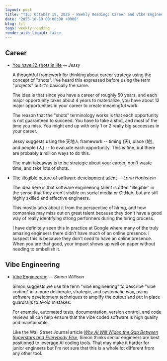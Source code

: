 ```yaml
---
layout: post
title: "TIL: October 19, 2025 - Weekly Reading: Career and Vibe Engineering"
date: "2025-10-19 00:00:00 +0900"
blog: til
tags: weekly-reading
render_with_liquid: false
---
```


## Career

- [You have 12 shots in life](https://jessyio.substack.com/p/shots) -- _Jessy_

    A thoughtful framework for thinking about career strategy using the concept of
    "shots". I've heard this expressed before using the term "projects" but it's
    basically the same.

    The idea is that since you have a career of roughly 50 years, and each major
    opportunity takes about 4 years to materialize, you have about 12 major
    opportunities in your career to create meaningful work.

    The reason that the "shots" terminology works is that each opportunity is not
    guaranteed to succeed. You have to take a shot, and most of the time you miss.
    You might end up with only 1 or 2 really big successes in your career.

    Jessy suggests using the 天地人 framework -- timing (天), place (地), and people
    (人) -- to evaluate each opportunity. This is fine, but there are probably a
    million ways to do this.

    The main takeaway is to be strategic about your career, don't waste time,
    and take lots of shots.

- [The illegible nature of software development talent](https://surfingcomplexity.blog/2025/10/08/the-illegible-nature-of-software-development-talent/) -- _Lorin Hochstein_

    The idea here is that software engineering talent is often "illegible" in the
    sense that they aren't visible on social media or GitHub, but are still highly
    skilled and effective engineers.

    This mostly talks about it from the perspective of hiring, and how companies may
    miss out on great talent because they don't have a good way of really
    identifying strong performers during the hiring process.

    I have definitely seen this in practice at Google where many of the truly
    amazing engineers there didn't have much of an online presence. I suspect this
    is because they don't _need_ to have an online presence. When you are that good,
    your impact shows up well on paper without needing to embellish it.

## Vibe Engineering

- [Vibe Engineering](https://simonwillison.net/2025/Oct/7/vibe-engineering/) -- _Simon Willison_

    Simon suggests we use the term "vibe engineering" to describe "vibe coding" in a
    more deliberate, strategic, and systematic way, using software development
    techniques to amplify the output and put in place guardrails to avoid mistakes.

    For example, automated tests, documentation, version control, and code reviews
    all can help ensure that the vibe coded software is high quality and
    maintainable.

    Like the Wall Street Journal article [_Why AI Will Widen the Gap Between
    Superstars and Everybody
    Else_](https://www.wsj.com/lifestyle/workplace/ai-workplace-tensions-what-to-do-c45f6b51),
    Simon thinks senior engineers are best positioned to leverage AI coding tools.
    That may make it harder for junior engineers but I'm not sure that this is a
    whole lot different from any other tool.
